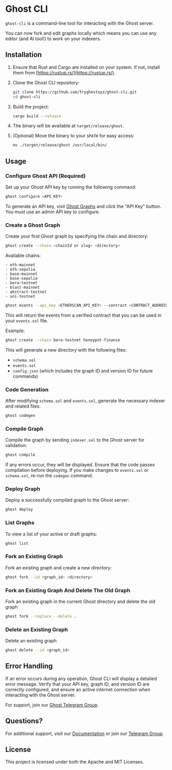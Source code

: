 # Ghost CLI

`ghost-cli` is a command-line tool for interacting with the Ghost server.

You can now fork and edit graphs locally which means you can use any editor (and AI tool!) to work on your indexers.

## Installation

1. Ensure that Rust and Cargo are installed on your system. If not, install them
   from [https://rustup.rs/](https://rustup.rs/).

2. Clone the Ghost CLI repository:
   ```bash
   git clone https://github.com/tryghostxyz/ghost-cli.git
   cd ghost-cli
   ```

3. Build the project:
   ```bash
   cargo build --release
   ```

4. The binary will be available at `target/release/ghost`.

5. (Optional) Move the binary to your `$PATH` for easy access:
   ```bash
   mv ./target/release/ghost /usr/local/bin/
   ```

## Usage

### Configure Ghost API (Required)

Set up your Ghost API key by running the following command:

```bash
ghost configure <API_KEY>
```

To generate an API key, visit [Ghost Graphs](https://app.ghostlogs.xyz/graphs) and click the "API Key" button.
You must use an admin API key to configure.

### Create a Ghost Graph

Create your first Ghost graph by specifying the chain and directory:

```bash
ghost create --chain <chainId or slug> <directory>
```

Available chains:

```
- eth-mainnet
- eth-sepolia
- base-mainnet
- base-sepolia
- bera-testnet
- blast-mainnet
- abstract-testnet
- uni-testnet
```

```bash
ghost events --api_key <ETHERSCAN_API_KEY> --contract <CONTRACT_ADDRESS> 
```

This will return the events from a verified contract that you can be used in your `events.sol` file.

Example:

```bash
ghost create --chain bera-testnet honeypot-finance
```

This will generate a new directory with the following files:

- `schema.sol`
- `events.sol`
- `config.json` (which includes the graph ID and version ID for future commands)

### Code Generation

After modifying `schema.sol` and `events.sol`, generate the necessary indexer and related files:

```bash
ghost codegen
```

### Compile Graph

Compile the graph by sending `indexer.sol` to the Ghost server for validation:

```bash
ghost compile
```

If any errors occur, they will be displayed. Ensure that the code passes compilation before deploying. If you make
changes to `events.sol` or `schema.sol`, re-run the `codegen` command.

### Deploy Graph

Deploy a successfully compiled graph to the Ghost server:

```bash
ghost deploy
```

### List Graphs

To view a list of your active or draft graphs:

```bash
ghost list
```

### Fork an Existing Graph

Fork an existing graph and create a new directory:

```bash
ghost fork --id <graph_id> <directory>
```

### Fork an Existing Graph And Delete The Old Graph

Fork an existing graph in the current Ghost directory and delete the old graph

```bash
ghost fork --replace --delete .
```

### Delete an Existing Graph

Delete an existing graph

```bash
ghost delete --id <graph_id>
```

## Error Handling

If an error occurs during any operation, Ghost CLI will display a detailed error message. Verify that your API key,
graph ID, and version ID are correctly configured, and ensure an active internet connection when interacting with the
Ghost server.

For support, join our [Ghost Telegram Group](https://t.me/ghostlogsxyz).

## Questions?

For additional support, visit our [Documentation](https://docs.tryghost.xyz/ghostgraph/overview) or join
our [Telegram Group](https://t.me/ghostlogsxyz).

## License

This project is licensed under both the Apache and MIT Licenses.